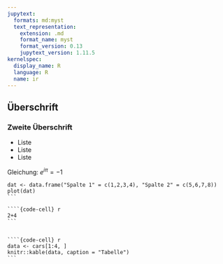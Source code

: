 ```yaml
---
jupytext:
  formats: md:myst
  text_representation:
    extension: .md
    format_name: myst
    format_version: 0.13
    jupytext_version: 1.11.5
kernelspec:
  display_name: R
  language: R
  name: ir
---
```




## Überschrift

### Zweite Überschrift

- Liste
- Liste
- Liste

Gleichung: $e^{i\pi} = -1$


````{code-cell} r
dat <- data.frame("Spalte 1" = c(1,2,3,4), "Spalte 2" = c(5,6,7,8))
plot(dat)
```

````{code-cell} r
2+4
```


````{code-cell} r
data <- cars[1:4, ]
knitr::kable(data, caption = "Tabelle")
```
